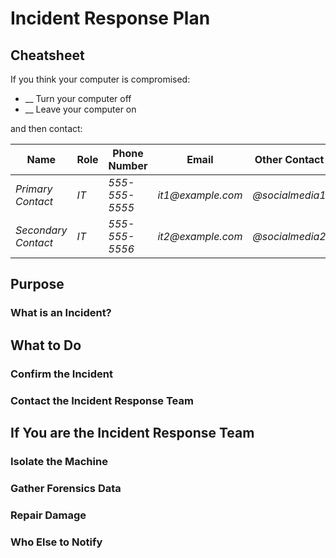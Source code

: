 # Incident Response Plan

## Cheatsheet

If you think your computer is compromised:

  * __ Turn your computer off
  * __ Leave your computer on

and then contact:

| Name                | Role | Phone Number   | Email             | Other Contact   |
| ------------------- | ---- | -------------- | ----------------- | --------------- |
| _Primary Contact_   | _IT_ | _555-555-5555_ | _it1@example.com_ | *@socialmedia1* |
| _Secondary Contact_ | _IT_ | _555-555-5556_ | _it2@example.com_ | *@socialmedia2* |

## Purpose

### What is an Incident?

## What to Do

### Confirm the Incident

### Contact the Incident Response Team

## If You are the Incident Response Team

### Isolate the Machine

### Gather Forensics Data

### Repair Damage

### Who Else to Notify

